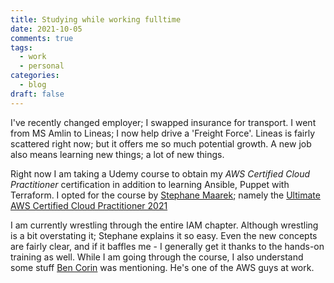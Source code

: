 ```yaml
---
title: Studying while working fulltime
date: 2021-10-05
comments: true
tags:
  - work
  - personal
categories: 
  - blog
draft: false
---
```

I've recently changed employer; I swapped insurance for transport. I went from MS Amlin to Lineas; I now help drive a 'Freight Force'. Lineas is fairly scattered right now; but it offers me so much potential growth. A new job also means learning new things; a lot of new things. 

Right now I am taking a Udemy course to obtain my *AWS Certified Cloud Practitioner* certification in addition to learning Ansible, Puppet with Terraform. I opted for the course by [Stephane Maarek](https://www.udemy.com/user/stephane-maarek/); namely the [Ultimate AWS Certified Cloud Practitioner 2021](https://www.udemy.com/course/aws-certified-cloud-practitioner-new/) 

I am currently wrestling through the entire IAM chapter. Although wrestling is a bit overstating it; Stephane explains it so easy. Even the new concepts are fairly clear, and if it baffles me - I generally get it thanks to the hands-on training as well. While I am going through the course, I also understand some stuff [Ben Corin](https://www.linkedin.com/in/bencorin) was mentioning. He's one of the AWS guys at work.
